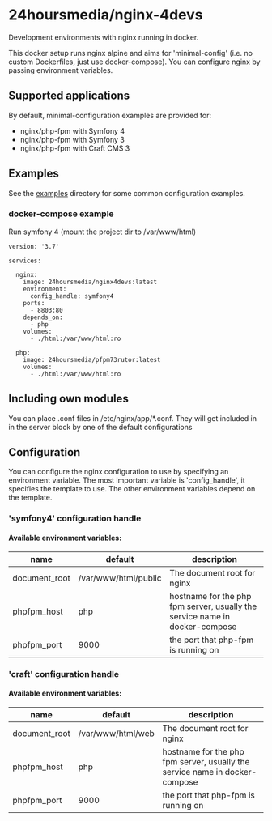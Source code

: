 # 24hoursmedia/nginx-4devs

Development environments with nginx running in docker.

This docker setup runs nginx alpine and aims for 'minimal-config' (i.e. no custom Dockerfiles, just use docker-compose).
You can configure nginx by passing environment variables.

## Supported applications

By default, minimal-configuration examples are provided for:

- nginx/php-fpm with Symfony 4
- nginx/php-fpm with Symfony 3
- nginx/php-fpm with Craft CMS 3

## Examples

See the [examples](examples) directory for some common configuration examples.

### docker-compose example

Run symfony 4 (mount the project dir to /var/www/html)

```
version: '3.7'

services:
  
  nginx:
    image: 24hoursmedia/nginx4devs:latest
    environment:
      config_handle: symfony4
    ports:
      - 8803:80
    depends_on:
      - php
    volumes:
      - ./html:/var/www/html:ro

  php:
    image: 24hoursmedia/pfpm73rutor:latest
    volumes:
      - ./html:/var/www/html:ro
```

## Including own modules

You can place .conf files in /etc/nginx/app/*.conf.
They will get included in in the server block by one of the default configurations

## Configuration

You can configure the nginx configuration to use by specifying an environment variable.
The most important variable is 'config_handle', it specifies the template to use.
The other environment variables depend on the template.

### 'symfony4' configuration handle

#### Available environment variables:

| name  |  default | description  |
|---|---|---|
|  document_root | /var/www/html/public | The document root for nginx  |
|  phpfpm_host | php |  hostname for the php fpm server, usually the service name in docker-compose |
|  phpfpm_port | 9000  | the port that php-fpm is running on |

### 'craft' configuration handle

#### Available environment variables:

| name  |  default | description  |
|---|---|---|
|  document_root | /var/www/html/web | The document root for nginx  |
|  phpfpm_host | php |  hostname for the php fpm server, usually the service name in docker-compose |
|  phpfpm_port | 9000  | the port that php-fpm is running on |